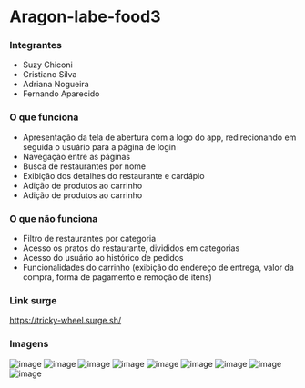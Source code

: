 # Aragon-labe-food3

### Integrantes
* Suzy Chiconi
* Cristiano Silva
* Adriana Nogueira
* Fernando Aparecido

### O que funciona
* Apresentação da tela de abertura com a logo do app, redirecionando em seguida o usuário para a página de login
* Navegação entre as páginas
* Busca de restaurantes por nome
* Exibição dos detalhes do restaurante e cardápio
* Adição de produtos ao carrinho
* Adição de produtos ao carrinho

### O que não funciona
* Filtro de restaurantes por categoria
* Acesso os pratos do restaurante, divididos em categorias
* Acesso do usuário ao histórico de pedidos
* Funcionalidades do carrinho (exibição do endereço de entrega, valor da compra, forma de pagamento e remoção de itens)

### Link surge
https://tricky-wheel.surge.sh/

### Imagens
![image](https://user-images.githubusercontent.com/89756948/174668141-67c91aed-95ac-479d-a044-016ae7d47ffe.png)
![image](https://user-images.githubusercontent.com/89756948/174668167-7d25b995-296e-4e5b-bc9c-c70224eab16c.png)
![image](https://user-images.githubusercontent.com/89756948/174668199-f1341aff-099a-470f-b170-f66984970052.png)
![image](https://user-images.githubusercontent.com/89756948/174668223-a9093014-83bd-4da1-9e53-b4fe8f7e63b8.png)
![image](https://user-images.githubusercontent.com/89756948/174668257-edb51fee-d292-4fa4-8405-be59820701fe.png)
![image](https://user-images.githubusercontent.com/89756948/174668278-b48f2dbf-c620-4130-8042-8bba610d2baa.png)
![image](https://user-images.githubusercontent.com/89756948/174668298-e1fa1dad-13dc-422c-92b8-1350b7c1d6ef.png)
![image](https://user-images.githubusercontent.com/89756948/174668321-12736760-ed8c-4bbe-966b-77a6aa79c3ab.png)
![image](https://user-images.githubusercontent.com/89756948/174668373-b96faf62-8ac9-47de-96d6-1626b4408cbe.png)
